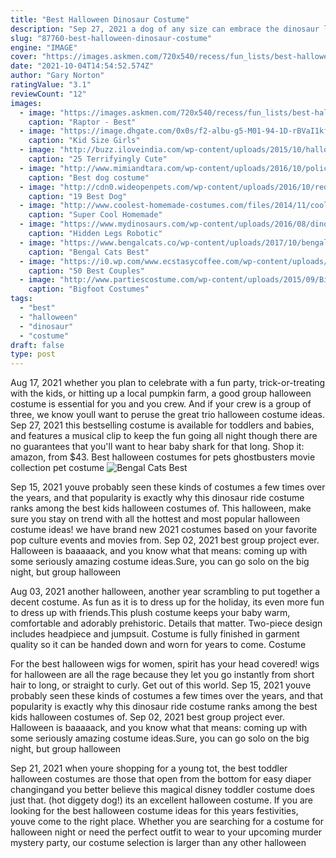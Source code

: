 ```yaml
---
title: "Best Halloween Dinosaur Costume"
description: "Sep 27, 2021 a dog of any size can embrace the dinosaur life in this stegosaurus costume, available at chewy. This two-piece costume is made of a scaly-looking fabric, and comes in six"
slug: "87760-best-halloween-dinosaur-costume"
engine: "IMAGE"
cover: "https://images.askmen.com/720x540/recess/fun_lists/best-halloween-pet-costumes-2015/16-entry-16-1446222791.jpg"
date: "2021-10-04T14:54:52.574Z"
author: "Gary Norton"
ratingValue: "3.1"
reviewCount: "12"
images:
  - image: "https://images.askmen.com/720x540/recess/fun_lists/best-halloween-pet-costumes-2015/16-entry-16-1446222791.jpg"
    caption: "Raptor - Best"
  - image: "https://image.dhgate.com/0x0s/f2-albu-g5-M01-94-1D-rBVaI1kf9FaANEOAAAXdegQr8rA081.jpg/kid-size-girls-boys-inflatable-t-rex-dinosaur.jpg"
    caption: "Kid Size Girls"
  - image: "http://buzz.iloveindia.com/wp-content/uploads/2015/10/halloween-pet-14.jpg"
    caption: "25 Terrifyingly Cute"
  - image: "http://www.mimiandtara.com/wp-content/uploads/2016/10/police-dog-costume-1024x814.jpg"
    caption: "Best dog costume"
  - image: "http://cdn0.wideopenpets.com/wp-content/uploads/2016/10/red-riding-hood.jpg"
    caption: "19 Best Dog"
  - image: "http://www.coolest-homemade-costumes.com/files/2014/11/coolest-dinosaurs-couple-costume-134908-600x800.jpg"
    caption: "Super Cool Homemade"
  - image: "https://www.mydinosaurs.com/wp-content/uploads/2016/08/dinosaur-costume-velociraptor.jpg"
    caption: "Hidden Legs Robotic"
  - image: "https://www.bengalcats.co/wp-content/uploads/2017/10/bengal-cat-t-rex-costume.jpg"
    caption: "Bengal Cats Best"
  - image: "https://i0.wp.com/www.ecstasycoffee.com/wp-content/uploads/2016/10/Perfect-couples-costume-for-Pok%C3%A9mon-lovers.jpg?resize=481%2C620"
    caption: "50 Best Couples"
  - image: "http://www.partiescostume.com/wp-content/uploads/2015/09/Bigfoot-Costume.jpg"
    caption: "Bigfoot Costumes"
tags:
  - "best"
  - "halloween"
  - "dinosaur"
  - "costume"
draft: false
type: post
---
```


Aug 17, 2021 whether you plan to celebrate with a fun party, trick-or-treating with the kids, or hitting up a local pumpkin farm, a good group halloween costume is essential for you and you crew. And if your crew is a group of three, we know youll want to peruse the great trio halloween costume ideas. Sep 27, 2021 this bestselling costume is available for toddlers and babies, and features a musical clip to keep the fun going all night  though there are no guarantees that you'll want to hear baby shark for that long. Shop it: amazon, from $43. Best halloween costumes for pets ghostbusters movie collection pet costume
![Bengal Cats Best](https://www.bengalcats.co/wp-content/uploads/2017/10/bengal-cat-t-rex-costume.jpg "Bengal Cats Best")

Sep 15, 2021 youve probably seen these kinds of costumes a few times over the years, and that popularity is exactly why this dinosaur ride costume ranks among the best kids halloween costumes of. This halloween, make sure you stay on trend with all the hottest and most popular halloween costume ideas! we have brand new 2021 costumes based on your favorite pop culture events and movies from. Sep 02, 2021 best group project ever. Halloween is baaaaack, and you know what that means: coming up with some seriously amazing costume ideas.Sure, you can go solo on the big night, but group halloween
<!--inArticleAds-->

<!--galleryOne-->

Aug 03, 2021 another halloween, another year scrambling to put together a decent costume. As fun as it is to dress up for the holiday, its even more fun to dress up with friends.This plush costume keeps your baby warm, comfortable and adorably prehistoric. Details that matter. Two-piece design includes headpiece and jumpsuit. Costume is fully finished in garment quality so it can be handed down and worn for years to come. Costume
<!--inArticleAds-->

<!--galleryTwo-->

For the best halloween wigs for women, spirit has your head covered! wigs for halloween are all the rage because they let you go instantly from short hair to long, or straight to curly. Get out of this world. Sep 15, 2021 youve probably seen these kinds of costumes a few times over the years, and that popularity is exactly why this dinosaur ride costume ranks among the best kids halloween costumes of. Sep 02, 2021 best group project ever. Halloween is baaaaack, and you know what that means: coming up with some seriously amazing costume ideas.Sure, you can go solo on the big night, but group halloween
<!--galleryThree-->

Sep 21, 2021 when youre shopping for a young tot, the best toddler halloween costumes are those that open from the bottom for easy diaper changingand you better believe this magical disney toddler costume does just that. (hot diggety dog!) its an excellent halloween costume. If you are looking for the best halloween costume ideas for this years festivities, youve come to the right place. Whether you are searching for a costume for halloween night or need the perfect outfit to wear to your upcoming murder mystery party, our costume selection is larger than any other halloween